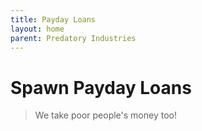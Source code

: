 ```yaml
---
title: Payday Loans
layout: home
parent: Predatory Industries
---
```


# Spawn Payday Loans

> We take poor people's money too!